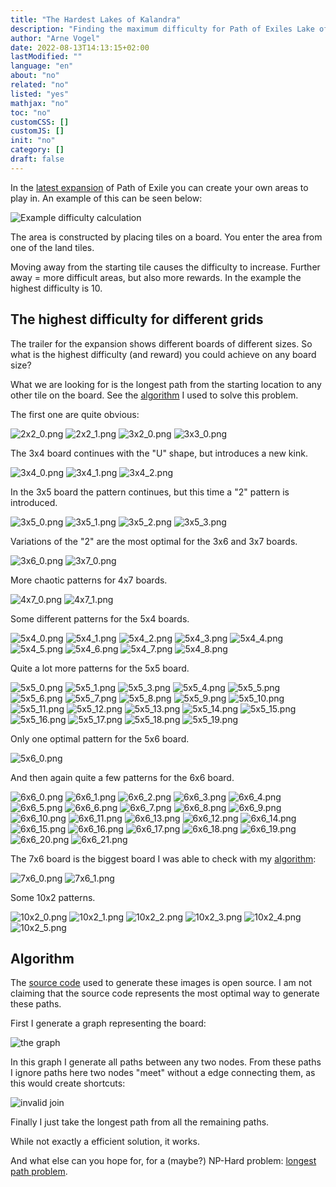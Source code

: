 ```yaml
---
title: "The Hardest Lakes of Kalandra"
description: "Finding the maximum difficulty for Path of Exiles Lake of Kalandra expansion"
author: "Arne Vogel"
date: 2022-08-13T14:13:15+02:00
lastModified: ""
language: "en"
about: "no"
related: "no"
listed: "yes"
mathjax: "no"
toc: "no"
customCSS: []
customJS: []
init: "no"
category: []
draft: false
---
```


In the [latest expansion](https://www.pathofexile.com/kalandra) of Path of Exile you can create your own areas to play in.
An example of this can be seen below:

![Example difficulty calculation](/images/the-hardest-lakes-of-kalandra/difficulty.png)

The area is constructed by placing tiles on a board.
You enter the area from one of the land tiles.

Moving away from the starting tile causes the difficulty to increase.
Further away = more difficult areas, but also more rewards.
In the example the highest difficulty is 10.

## The highest difficulty for different grids
The trailer for the expansion shows different boards of different sizes.
So what is the highest difficulty (and reward) you could achieve on any board size?

What we are looking for is the longest path from the starting location to any other tile on the board.
See the [algorithm](#algorithm) I used to solve this problem.

The first one are quite obvious:

![2x2_0.png](/images/the-hardest-lakes-of-kalandra/2x2_0.png)
![2x2_1.png](/images/the-hardest-lakes-of-kalandra/2x2_1.png)
![3x2_0.png](/images/the-hardest-lakes-of-kalandra/3x2_0.png)
![3x3_0.png](/images/the-hardest-lakes-of-kalandra/3x3_0.png)

The 3x4 board continues with the "U" shape, but introduces a new kink.

![3x4_0.png](/images/the-hardest-lakes-of-kalandra/3x4_0.png)
![3x4_1.png](/images/the-hardest-lakes-of-kalandra/3x4_1.png)
![3x4_2.png](/images/the-hardest-lakes-of-kalandra/3x4_2.png)

In the 3x5 board the pattern continues, but this time a "2" pattern is introduced.

![3x5_0.png](/images/the-hardest-lakes-of-kalandra/3x5_0.png)
![3x5_1.png](/images/the-hardest-lakes-of-kalandra/3x5_1.png)
![3x5_2.png](/images/the-hardest-lakes-of-kalandra/3x5_2.png)
![3x5_3.png](/images/the-hardest-lakes-of-kalandra/3x5_3.png)

Variations of the "2" are the most optimal for the 3x6 and 3x7 boards.

![3x6_0.png](/images/the-hardest-lakes-of-kalandra/3x6_0.png)
![3x7_0.png](/images/the-hardest-lakes-of-kalandra/3x7_0.png)

More chaotic patterns for 4x7 boards.

![4x7_0.png](/images/the-hardest-lakes-of-kalandra/4x7_0.png)
![4x7_1.png](/images/the-hardest-lakes-of-kalandra/4x7_1.png)

Some different patterns for the 5x4 boards.

![5x4_0.png](/images/the-hardest-lakes-of-kalandra/5x4_0.png)
![5x4_1.png](/images/the-hardest-lakes-of-kalandra/5x4_1.png)
![5x4_2.png](/images/the-hardest-lakes-of-kalandra/5x4_2.png)
![5x4_3.png](/images/the-hardest-lakes-of-kalandra/5x4_3.png)
![5x4_4.png](/images/the-hardest-lakes-of-kalandra/5x4_4.png)
![5x4_5.png](/images/the-hardest-lakes-of-kalandra/5x4_5.png)
![5x4_6.png](/images/the-hardest-lakes-of-kalandra/5x4_6.png)
![5x4_7.png](/images/the-hardest-lakes-of-kalandra/5x4_7.png)
![5x4_8.png](/images/the-hardest-lakes-of-kalandra/5x4_8.png)

Quite a lot more patterns for the 5x5 board.

![5x5_0.png](/images/the-hardest-lakes-of-kalandra/5x5_0.png)
![5x5_1.png](/images/the-hardest-lakes-of-kalandra/5x5_1.png)
![5x5_3.png](/images/the-hardest-lakes-of-kalandra/5x5_3.png)
![5x5_4.png](/images/the-hardest-lakes-of-kalandra/5x5_4.png)
![5x5_5.png](/images/the-hardest-lakes-of-kalandra/5x5_5.png)
![5x5_6.png](/images/the-hardest-lakes-of-kalandra/5x5_6.png)
![5x5_7.png](/images/the-hardest-lakes-of-kalandra/5x5_7.png)
![5x5_8.png](/images/the-hardest-lakes-of-kalandra/5x5_8.png)
![5x5_9.png](/images/the-hardest-lakes-of-kalandra/5x5_9.png)
![5x5_10.png](/images/the-hardest-lakes-of-kalandra/5x5_10.png)
![5x5_11.png](/images/the-hardest-lakes-of-kalandra/5x5_11.png)
![5x5_12.png](/images/the-hardest-lakes-of-kalandra/5x5_12.png)
![5x5_13.png](/images/the-hardest-lakes-of-kalandra/5x5_13.png)
![5x5_14.png](/images/the-hardest-lakes-of-kalandra/5x5_14.png)
![5x5_15.png](/images/the-hardest-lakes-of-kalandra/5x5_15.png)
![5x5_16.png](/images/the-hardest-lakes-of-kalandra/5x5_16.png)
![5x5_17.png](/images/the-hardest-lakes-of-kalandra/5x5_17.png)
![5x5_18.png](/images/the-hardest-lakes-of-kalandra/5x5_18.png)
![5x5_19.png](/images/the-hardest-lakes-of-kalandra/5x5_19.png)

Only one optimal pattern for the 5x6 board.

![5x6_0.png](/images/the-hardest-lakes-of-kalandra/5x6_0.png)

And then again quite a few patterns for the 6x6 board.

![6x6_0.png](/images/the-hardest-lakes-of-kalandra/6x6_0.png)
![6x6_1.png](/images/the-hardest-lakes-of-kalandra/6x6_1.png)
![6x6_2.png](/images/the-hardest-lakes-of-kalandra/6x6_2.png)
![6x6_3.png](/images/the-hardest-lakes-of-kalandra/6x6_3.png)
![6x6_4.png](/images/the-hardest-lakes-of-kalandra/6x6_4.png)
![6x6_5.png](/images/the-hardest-lakes-of-kalandra/6x6_5.png)
![6x6_6.png](/images/the-hardest-lakes-of-kalandra/6x6_6.png)
![6x6_7.png](/images/the-hardest-lakes-of-kalandra/6x6_7.png)
![6x6_8.png](/images/the-hardest-lakes-of-kalandra/6x6_8.png)
![6x6_9.png](/images/the-hardest-lakes-of-kalandra/6x6_9.png)
![6x6_10.png](/images/the-hardest-lakes-of-kalandra/6x6_10.png)
![6x6_11.png](/images/the-hardest-lakes-of-kalandra/6x6_11.png)
![6x6_13.png](/images/the-hardest-lakes-of-kalandra/6x6_13.png)
![6x6_12.png](/images/the-hardest-lakes-of-kalandra/6x6_12.png)
![6x6_14.png](/images/the-hardest-lakes-of-kalandra/6x6_14.png)
![6x6_15.png](/images/the-hardest-lakes-of-kalandra/6x6_15.png)
![6x6_16.png](/images/the-hardest-lakes-of-kalandra/6x6_16.png)
![6x6_17.png](/images/the-hardest-lakes-of-kalandra/6x6_17.png)
![6x6_18.png](/images/the-hardest-lakes-of-kalandra/6x6_18.png)
![6x6_19.png](/images/the-hardest-lakes-of-kalandra/6x6_19.png)
![6x6_20.png](/images/the-hardest-lakes-of-kalandra/6x6_20.png)
![6x6_21.png](/images/the-hardest-lakes-of-kalandra/6x6_21.png)


The 7x6 board is the biggest board I was able to check with my [algorithm](#algorithm):

![7x6_0.png](/images/the-hardest-lakes-of-kalandra/7x6_0.png)
![7x6_1.png](/images/the-hardest-lakes-of-kalandra/7x6_1.png)

Some 10x2 patterns.

![10x2_0.png](/images/the-hardest-lakes-of-kalandra/10x2_0.png)
![10x2_1.png](/images/the-hardest-lakes-of-kalandra/10x2_1.png)
![10x2_2.png](/images/the-hardest-lakes-of-kalandra/10x2_2.png)
![10x2_3.png](/images/the-hardest-lakes-of-kalandra/10x2_3.png)
![10x2_4.png](/images/the-hardest-lakes-of-kalandra/10x2_4.png)
![10x2_5.png](/images/the-hardest-lakes-of-kalandra/10x2_5.png)



## Algorithm
The [source code](https://github.com/ArneVogel/lakes-of-kalandra) used to generate these images is open source.
I am not claiming that the source code represents the most optimal way to generate these paths.

First I generate a graph representing the board:

![the graph](/images/the-hardest-lakes-of-kalandra/graph.png)

In this graph I generate all paths between any two nodes.
From these paths I ignore paths here two nodes "meet" without a edge connecting them, as this would create shortcuts:

![invalid join](/images/the-hardest-lakes-of-kalandra/invalid2.png)

Finally I just take the longest path from all the remaining paths.

While not exactly a efficient solution, it works.

And what else can you hope for, for a (maybe?) NP-Hard problem: [longest path problem](https://en.wikipedia.org/wiki/Longest_path_problem).

